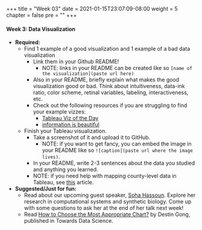 +++
title = "Week 03"
date = 2021-01-15T23:07:09-08:00
weight = 5
chapter = false
pre = "<b></b>"
+++

#### Week 3: Data Visualization
- **Required:** 
  - Find 1 example of a good visualization and 1 example of a bad data visualization
    - Link them in your Github README!
      - NOTE: links in your README can be created like so `[name of the visualization](paste url here)`
    - Also in your README, briefly explain what makes the good visualization good or bad. Think about intuitiveness, data-ink ratio, color scheme, retinal variables, labeling, interactiveness, etc.
    - Check out the following resources if you are struggling to find your example vizzes:
      - [Tableau Viz of the Day](https://public.tableau.com/en-gb/gallery/?tab=viz-of-the-day&type=viz-of-the-day)
      - [information is beautiful](https://informationisbeautiful.net/)
  - Finish your Tableau visualization.
    - Take a screenshot of it and upload it to GitHub.
      - NOTE: if you want to get fancy, you can embed the image in your README like so `![caption](paste url where the image lives)`.
    - In your README, write 2-3 sentences about the data you studied and anything you learned.
    - NOTE: if you need help with mapping county-level data in Tableau, see [this](https://medium.com/analytics-vidhya/how-to-map-data-on-the-county-level-in-tableau-9178610cd964) article. 
- **Suggested/Just for fun:** 
  - Read about our upcoming guest speaker, [Soha Hassoun](http://www.cs.tufts.edu/~soha/). Explore her research in computational systems and synthetic biology. Come up with some questions to ask her at the end of her talk next week!
  - Read [How to Choose the Most Appropriate Chart?](https://towardsdatascience.com/which-chart-to-choose-4b21929539eb) by Destin Gong, published in Towards Data Science.